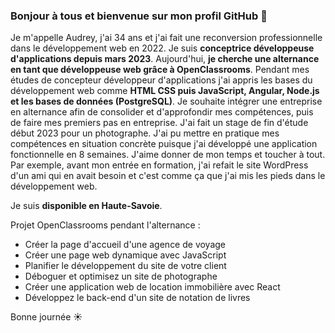 ### Bonjour à tous et bienvenue sur mon profil GitHub 👋

Je m'appelle Audrey, j'ai 34 ans et j'ai fait une reconversion professionnelle dans le développement web en 2022.
Je suis **conceptrice développeuse d'applications depuis mars 2023**. Aujourd'hui, **je cherche une alternance en tant que développeuse web grâce à OpenClassrooms**.
Pendant mes études de concepteur développeur d'applications j'ai appris les bases du développement web comme **HTML CSS puis JavaScript, Angular, Node.js et les bases de données (PostgreSQL)**.
Je souhaite intégrer une entreprise en alternance afin de consolider et d'approfondir mes compétences, puis de faire mes premiers pas en entreprise.
J'ai fait un stage de fin d'étude début 2023 pour un photographe. J'ai pu mettre en pratique mes compétences en situation concrète puisque j'ai développé une application fonctionnelle en 8 semaines.
J'aime donner de mon temps et toucher à tout. Par exemple, avant mon entrée en formation, j'ai refait le site WordPress d'un ami qui en avait besoin et c'est comme ça que j'ai mis les pieds dans le développement web.

Je suis **disponible en Haute-Savoie**.

Projet OpenClassrooms pendant l'alternance :
- Créer la page d'accueil d'une agence de voyage
- Créer une page web dynamique avec JavaScript
- Planifier le développement du site de votre client
- Déboguer et optimisez un site de photographe
- Créer une application web de location immobilière avec React
- Développez le back-end d'un site de notation de livres

Bonne journée ☀️
